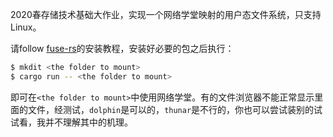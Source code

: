 2020春存储技术基础大作业，实现一个网络学堂映射的用户态文件系统，只支持Linux。

请follow [fuse-rs](https://github.com/zargony/fuse-rs)的安装教程，安装好必要的包之后执行：

```bash
$ mkdit <the folder to mount>
$ cargo run -- <the folder to mount>
```

即可在`<the folder to mount>`中使用网络学堂。有的文件浏览器不能正常显示里面的文件，经测试，`dolphin`是可以的，`thunar`是不行的，你也可以尝试装别的试试看，我并不理解其中的机理。